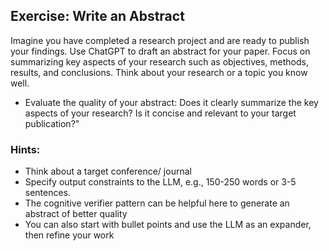 ## Exercise: Write an Abstract

Imagine you have completed a research project and are ready to publish your findings. Use ChatGPT to draft an abstract for your paper. Focus on summarizing key aspects of your research such as objectives, methods, results, and conclusions. Think about your research or a topic you know well. 

- Evaluate the quality of your abstract: Does it clearly summarize the key aspects of your research? Is it concise and relevant to your target publication?"

### Hints:
- Think about a target conference/ journal
- Specify output constraints to the LLM, e.g., 150-250 words or 3-5 sentences.
- The cognitive verifier pattern can be helpful here to generate an abstract of better quality
- You can also start with bullet points and use the LLM as an expander, then refine your work